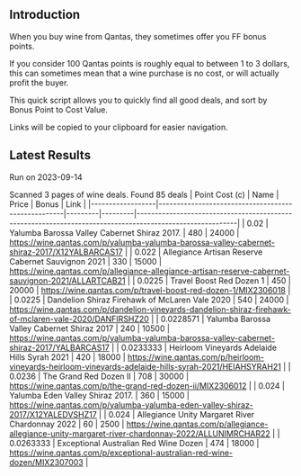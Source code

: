 ## Introduction

When you buy wine from Qantas, they sometimes offer you FF bonus points. 

If you consider 100 Qantas points is roughly equal to between 1 to 3 dollars, this can sometimes mean that a wine purchase is no cost, or will actually profit the buyer.

This quick script allows you to quickly find all good deals, and sort by Bonus Point to Cost Value.

Links will be copied to your clipboard for easier navigation.

## Latest Results

Run on 2023-09-14

Scanned 3 pages of wine deals.
Found 85 deals
|   Point Cost (c) | Name                                               |   Price |   Bonus | Link                                                                                                     |
|------------------|----------------------------------------------------|---------|---------|----------------------------------------------------------------------------------------------------------|
|        0.02      | Yalumba Barossa Valley Cabernet Shiraz 2017.       |     480 |   24000 | https://wine.qantas.com/p/yalumba-yalumba-barossa-valley-cabernet-shiraz-2017/X12YALBARCAS17             |
|        0.022     | Allegiance Artisan Reserve Cabernet Sauvignon 2021 |     330 |   15000 | https://wine.qantas.com/p/allegiance-allegiance-artisan-reserve-cabernet-sauvignon-2021/ALLARTCAB21      |
|        0.0225    | Travel Boost Red Dozen 1                           |     450 |   20000 | https://wine.qantas.com/p/travel-boost-red-dozen-1/MIX2306018                                            |
|        0.0225    | Dandelion Shiraz Firehawk of McLaren Vale 2020     |     540 |   24000 | https://wine.qantas.com/p/dandelion-vineyards-dandelion-shiraz-firehawk-of-mclaren-vale-2020/DANFIRSHZ20 |
|        0.0228571 | Yalumba Barossa Valley Cabernet Shiraz 2017        |     240 |   10500 | https://wine.qantas.com/p/yalumba-yalumba-barossa-valley-cabernet-shiraz-2017/YALBARCAS17                |
|        0.0233333 | Heirloom Vineyards Adelaide Hills Syrah 2021       |     420 |   18000 | https://wine.qantas.com/p/heirloom-vineyards-heirloom-vineyards-adelaide-hills-syrah-2021/HEIAHSYRAH21   |
|        0.0236    | The Grand Red Dozen II                             |     708 |   30000 | https://wine.qantas.com/p/the-grand-red-dozen-ii/MIX2306012                                              |
|        0.024     | Yalumba Eden Valley Shiraz 2017.                   |     360 |   15000 | https://wine.qantas.com/p/yalumba-yalumba-eden-valley-shiraz-2017/X12YALEDVSHZ17                         |
|        0.024     | Allegiance Unity Margaret River Chardonnay 2022    |      60 |    2500 | https://wine.qantas.com/p/allegiance-allegiance-unity-margaret-river-chardonnay-2022/ALLUNIMRCHAR22      |
|        0.0263333 | Exceptional Australian Red Wine Dozen              |     474 |   18000 | https://wine.qantas.com/p/exceptional-australian-red-wine-dozen/MIX2307003                               |

